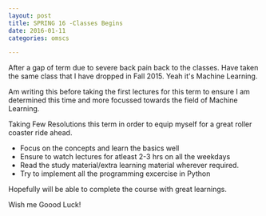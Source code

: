 ```yaml
---
layout: post
title: SPRING 16 -Classes Begins
date: 2016-01-11
categories: omscs

---
```


After a gap of term due to severe back pain back to the classes. Have taken the same class that I have dropped in Fall 2015. Yeah it's Machine Learning.

Am writing this before taking the first lectures for this term to ensure I am determined this time and more focussed towards the field of Machine Learning.


Taking Few Resolutions this term in order to equip myself for a great roller coaster ride ahead.

* Focus on the concepts and learn the basics well
* Ensure to watch lectures for atleast 2-3 hrs on all the weekdays
* Read the study material/extra learning material wherever required.
* Try to implement all the programming excercise in Python

Hopefully will be able to complete the course with great learnings.

Wish me Goood Luck!


